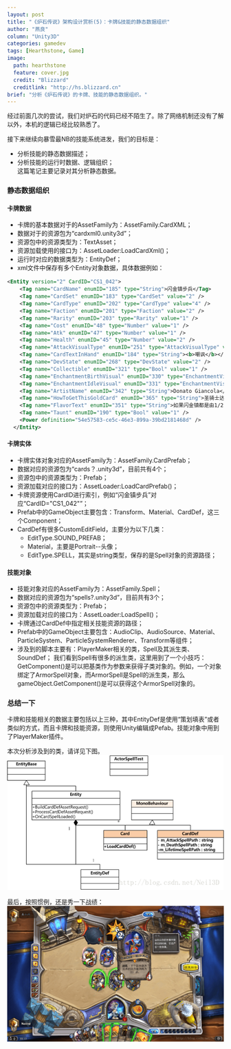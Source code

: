```yaml
---
layout: post
title: "《炉石传说》架构设计赏析(5)：卡牌&技能的静态数据组织"
author: "燕良"
column: "Unity3D"
categories: gamedev
tags: [Hearthstone, Game]
image:
  path: hearthstone
  feature: cover.jpg
  credit: "Blizzard"
  creditlink: "http://hs.blizzard.cn"
brief: "分析《炉石传说》的卡牌、技能的静态数据组织。"
---
```


经过前面几次的尝试，我们对炉石的代码已经不陌生了。除了网络机制还没有了解以外，本机的逻辑已经比较熟悉了。  
  
接下来继续向暴雪最NB的技能系统进发，我们的目标是：  
* 分析技能的静态数据描述；
* 分析技能的运行时数据、逻辑组织；  
这篇笔记主要记录对其分析静态数据。

### 静态数据组织

#### 卡牌数据

* 卡牌的基本数据对于的AssetFamily为：AssetFamily.CardXML；
* 数据对于的资源包为“cardxml0.unity3d”；
* 资源包中的资源类型为：TextAsset；
* 资源加载使用的接口为：AssetLoader:LoadCardXml()；
* 运行时对应的数据类型为：EntityDef；
* xml文件中保存有多个Entity对象数据，具体数据例如：

``` xml
<Entity version="2" CardID="CS1_042">
    <Tag name="CardName" enumID="185" type="String">闪金镇步兵</Tag>
    <Tag name="CardSet" enumID="183" type="CardSet" value="2" />
    <Tag name="CardType" enumID="202" type="CardType" value="4" />
    <Tag name="Faction" enumID="201" type="Faction" value="2" />
    <Tag name="Rarity" enumID="203" type="Rarity" value="1" />
    <Tag name="Cost" enumID="48" type="Number" value="1" />
    <Tag name="Atk" enumID="47" type="Number" value="1" />
    <Tag name="Health" enumID="45" type="Number" value="2" />
    <Tag name="AttackVisualType" enumID="251" type="AttackVisualType" value="1" />
    <Tag name="CardTextInHand" enumID="184" type="String"><b>嘲讽</b></Tag>
    <Tag name="DevState" enumID="268" type="DevState" value="2" />
    <Tag name="Collectible" enumID="321" type="Bool" value="1" />
    <Tag name="EnchantmentBirthVisual" enumID="330" type="EnchantmentVisualType" value="0" />
    <Tag name="EnchantmentIdleVisual" enumID="331" type="EnchantmentVisualType" value="0" />
    <Tag name="ArtistName" enumID="342" type="String">Donato Giancola</Tag>
    <Tag name="HowToGetThisGoldCard" enumID="365" type="String">圣骑士达到57级后解锁。</Tag>
    <Tag name="FlavorText" enumID="351" type="String">如果闪金镇都是由1/2的步兵把守的话，那它早在多年以前就被毁了。</Tag>
    <Tag name="Taunt" enumID="190" type="Bool" value="1" />
    <Power definition="54e57583-ce5c-46e3-899a-39bd2181468d" />
  </Entity>
```

#### 卡牌实体
* 卡牌实体对象对应的AssetFamily为：AssetFamily.CardPrefab；
* 数据对应的资源包为“cards？.unity3d”，目前共有4个；
* 资源包中的资源类型为：Prefab；
* 资源加载对应的接口为：AssetLoader:LoadCardPrefab()；
* 卡牌资源使用CardID进行索引，例如“闪金镇步兵”对应“CardID="CS1_042"”；
* Prefab中的GameObject主要包含：Transform、Material、CardDef，这三个Component；
* CardDef有很多CustomEditField，主要分为以下几类：
	* EditType.SOUND_PREFAB；
	* Material，主要是Portrait--头像；
	* EditType.SPELL，其实是string类型，保存的是Spell对象的资源路径；

#### 技能对象

* 技能对象对应的AssetFamily为：AssetFamily.Spell；
* 数据对应的资源包为“spells?.unity3d”，目前共有3个；
* 资源包中的资源类型为：Prefab；
* 资源加载对应的接口为：AssetLoader:LoadSpell()；
* 卡牌通过CardDef中指定相关技能资源的路径；
* Prefab中的GameObject主要包含：AudioClip、AudioSource、Material、ParticleSystem、ParticleSystemRenderer、Transform等组件；
* 涉及到的脚本主要有：PlayerMaker相关的类，Spell及其派生类、SoundDef；
	我们看到Spell有很多的派生类，这里用到了一个小技巧：GetComponent()是可以把基类作为参数来获得子类对象的。例如，一个对象绑定了ArmorSpell对象，而ArmorSpell是Spell的派生类，那么gameObject.GetComponent<Spell>()是可以获得这个ArmorSpell对象的。

### 总结一下

卡牌和技能相关的数据主要包括以上三种，其中EntityDef是使用“策划填表”或者类似的方式，而且卡牌和技能资源，则使用Unity编辑成Pefab。技能对象中用到了PlayerMaker插件。  

本次分析涉及到的类，请详见下图。
![UML](/assets/img/hearthstone/uml_cardspell.gif)    


最后，按照惯例，还是秀一下战绩：
![GAME](/assets/img/hearthstone/game_fun_03.png)    


